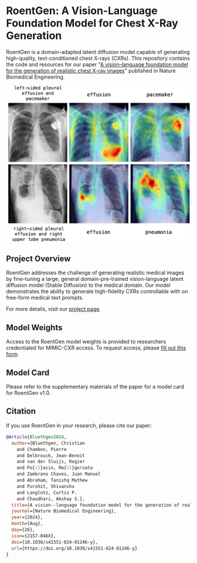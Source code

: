 # RoentGen:  A Vision-Language Foundation Model for Chest X-Ray Generation

RoentGen is a domain-adapted latent diffusion model capable of generating high-quality, text-conditioned chest X-rays (CXRs). This repository contains the code and resources for our paper "[A vision–language foundation model for the generation of realistic chest X-ray images](https://www.nature.com/articles/s41551-024-01246-y)" published in Nature Biomedical Engineering.

<p align="center"><img src="roentgen/rg_splash.jpg" width="650px" alt="RoentGen Sample Output"></p>

## Project Overview

RoentGen addresses the challenge of generating realistic medical images by fine-tuning a large, general domain-pre-trained vision-language latent diffusion model (Stable Diffusion) to the medical domain. Our model demonstrates the ability to generate high-fidelity CXRs controllable with on free-form medical text prompts.

For more details, visit our [project page](https://stanfordmimi.github.io/RoentGen/).


## Model Weights

Access to the RoentGen model weights is provided to researchers credentialed for MIMIC-CXR access. To request access, please [fill out this form](https://forms.gle/9T7AdS2kPwtMq2pj8).

## Model Card

Please refer to the supplementary materials of the paper for a model card for RoentGen v1.0.

## Citation

If you use RoentGen in your research, please cite our paper:

```bibtex
@Article{Bluethgen2024,
  author={Bluethgen, Christian
    and Chambon, Pierre
    and Delbrouck, Jean-Benoit
    and van der Sluijs, Rogier
    and Po{\l}acin, Ma{\l}gorzata
    and Zambrano Chaves, Juan Manuel
    and Abraham, Tanishq Mathew
    and Purohit, Shivanshu
    and Langlotz, Curtis P.
    and Chaudhari, Akshay S.},
  title={A vision--language foundation model for the generation of realistic chest X-ray images},
  journal={Nature Biomedical Engineering},
  year={2024},
  month={Aug},
  day={26},
  issn={2157-846X},
  doi={10.1038/s41551-024-01246-y},
  url={https://doi.org/10.1038/s41551-024-01246-y}
}
```
